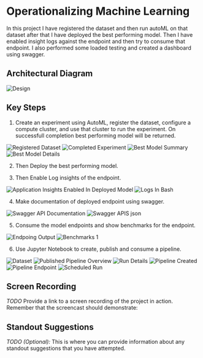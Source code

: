 

# Operationalizing Machine Learning

In this project I have registered the dataset and then run autoML on that dataset after that I have deployed the best performing model. Then I have enabled insight logs against the endpoint and then try to consume that endpoint. I also performed some loaded testing and created a dashboard using swagger. 

## Architectural Diagram
![Design](https://github.com/Sabyh/nd00333_AZMLND_C2/blob/master/check.svg)


## Key Steps
1. Create an experiment using AutoML, register the dataset, configure a compute cluster, and use that cluster to run the experiment. On successfull completion best performing model will be returned.

![Registered Dataset](https://github.com/Sabyh/nd00333_AZMLND_C2/blob/master/2.PNG)
![Completed Experiment](https://github.com/Sabyh/nd00333_AZMLND_C2/blob/master/3.PNG)
![Best Model Summary](https://github.com/Sabyh/nd00333_AZMLND_C2/blob/master/4.PNG)
![Best Model Details](https://github.com/Sabyh/nd00333_AZMLND_C2/blob/master/5.PNG)

2. Then Deploy the best performing model.

3. Then Enable Log insights of the endpoint.

![Application Insights Enabled In Deployed Model](https://github.com/Sabyh/nd00333_AZMLND_C2/blob/master/8.PNG)
![Logs In Bash](https://github.com/Sabyh/nd00333_AZMLND_C2/blob/master/7.PNG)

4. Make documentation of deployed endpoint using swagger.

![Swagger API Documentation](https://github.com/Sabyh/nd00333_AZMLND_C2/blob/master/9.PNG)
![Swagger APIS json](https://github.com/Sabyh/nd00333_AZMLND_C2/blob/master/10.PNG)

5. Consume the model endpoints and show benchmarks for the endpoint.

![Endpoing Output](https://github.com/Sabyh/nd00333_AZMLND_C2/blob/master/11.PNG)
![Benchmarks 1](https://github.com/Sabyh/nd00333_AZMLND_C2/blob/master/12.PNG)

6. Use Jupyter Notebook to create, publish and consume a pipeline.

![Dataset](https://github.com/Sabyh/nd00333_AZMLND_C2/blob/master/2.PNG)
![Published Pipeline Overview](https://github.com/Sabyh/nd00333_AZMLND_C2/blob/master/16.PNG)
![Run Details](https://github.com/Sabyh/nd00333_AZMLND_C2/blob/master/15.PNG)
![Pipeline Created](https://github.com/Sabyh/nd00333_AZMLND_C2/blob/master/20.PNG)
![Pipeline Endpoint](https://github.com/Sabyh/nd00333_AZMLND_C2/blob/master/19.PNG)
![Scheduled Run](https://github.com/Sabyh/nd00333_AZMLND_C2/blob/master/21.PNG)

## Screen Recording
*TODO* Provide a link to a screen recording of the project in action. Remember that the screencast should demonstrate:

## Standout Suggestions
*TODO (Optional):* This is where you can provide information about any standout suggestions that you have attempted.

